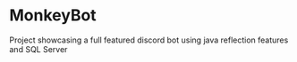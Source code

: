 # MonkeyBot
 
Project showcasing a full featured discord bot using java reflection features and SQL Server
